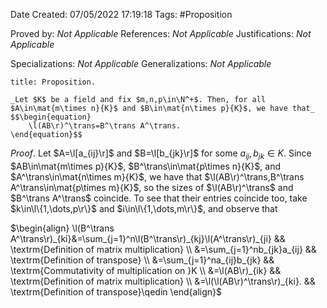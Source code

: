 <div class="topSpace"></div>

Date Created: 07/05/2022 17:19:18
Tags: #Proposition

Proved by: _Not Applicable_
References: _Not Applicable_
Justifications: _Not Applicable_

Specializations: _Not Applicable_
Generalizations: _Not Applicable_

``` ad-Proposition
title: Proposition.

_Let $K$ be a field and fix $m,n,p\in\N^+$. Then, for all $A\in\mat{m\times n}{K}$ and $B\in\mat{n\times p}{K}$, we have that_
$$\begin{equation}
    \l(AB\r)^\trans=B^\trans A^\trans.
\end{equation}$$

```

_Proof_. Let $A=\l[a_{ij}\r]$ and $B=\l[b_{jk}\r]$ for some $a_{ij},b_{jk}\in K$. Since $AB\in\mat{m\times p}{K}$, $B^\trans\in\mat{p\times n}{K}$, and $A^\trans\in\mat{n\times m}{K}$, we have that $\l(AB\r)^\trans,B^\trans A^\trans\in\mat{p\times m}{K}$, so the sizes of $\l(AB\r)^\trans$ and $B^\trans A^\trans$ coincide. To see that their entries coincide too, take $k\in\l\{1,\dots,p\r\}$ and $i\in\l\{1,\dots,m\r\}$, and observe that

$\begin{align}
    \l(B^\trans A^\trans\r)_{ki}&=\sum_{j=1}^n\l(B^\trans\r)_{kj}\l(A^\trans\r)_{ji} && \textrm{Definition of matrix multiplication} \\
    &=\sum_{j=1}^nb_{jk}a_{ij} && \textrm{Definition of transpose} \\
    &=\sum_{j=1}^na_{ij}b_{jk} && \textrm{Commutativity of multiplication on }K \\
    &=\l(AB\r)_{ik} && \textrm{Definition of matrix multiplication} \\
    &=\l(\l(AB\r)^\trans\r)_{ki}. && \textrm{Definition of transpose}\qedin
\end{align}$
